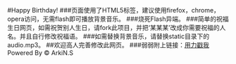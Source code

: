 #Happy Birthday!
###页面使用了HTML5标签，建议使用firefox，chrome，opera访问，无需flash即可播放背景音乐。
###烧死Flash异端。
###简单的祝福生日网页，如需祝贺别人生日，请fork此项目，并把‘某某某’改成你需要祝福的人名。并且自行修改祝福语。
###如需替换背景音乐，请替换static目录下的audio.mp3。
##欢迎高人完善修改此网页。
###弱弱附上链接：[用力戳我](http://happy-birtaday.coding.io)
Powered By &copy; ArkiN.S
